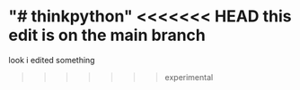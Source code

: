 "# thinkpython" 
<<<<<<< HEAD
this edit is on the main branch
=======
look i edited something
>>>>>>> experimental
